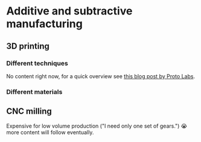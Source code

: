 # Additive and subtractive manufacturing

## 3D printing

### Different techniques

No content right now, for a quick overview see [this blog post by Proto Labs](https://www.protolabs.com/resources/blog/types-of-3d-printing/).

### Different materials

## CNC milling

Expensive for low volume production ("I need only one set of gears.") :sob: more content will follow eventually.